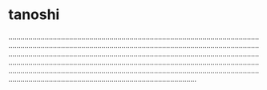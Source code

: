 # tanoshi
.........................................................................................................................................................................................................................................................................................................................................................................................................................................................................................................................................................................................................................................................................................................................................